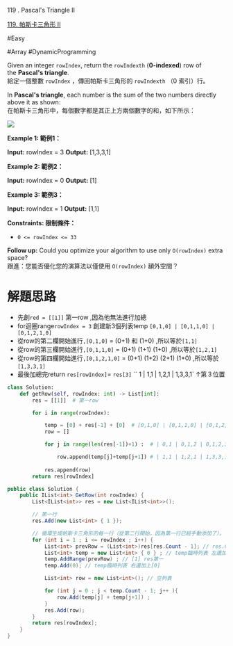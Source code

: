 119 . Pascal's Triangle II


[119. 帕斯卡三角形 II](https://leetcode.com/problems/pascals-triangle-ii/)

#Easy

#Array 
#DynamicProgramming 


Given an integer `rowIndex`, return the `rowIndexth` (**0-indexed**) row of the **Pascal's triangle**.  
給定一個整數 `rowIndex` ，傳回帕斯卡三角形的 `rowIndexth` （0 索引）行。

In **Pascal's triangle**, each number is the sum of the two numbers directly above it as shown:  
在帕斯卡三角形中，每個數字都是其正上方兩個數字的和，如下所示：

![](https://upload.wikimedia.org/wikipedia/commons/0/0d/PascalTriangleAnimated2.gif)

**Example 1: 範例1：**

**Input:** rowIndex = 3
**Output:** [1,3,3,1]

**Example 2: 範例2：**

**Input:** rowIndex = 0
**Output:** [1]

**Example 3: 範例3：**

**Input:** rowIndex = 1
**Output:** [1,1]

**Constraints: 限制條件：**

- `0 <= rowIndex <= 33`

**Follow up:** Could you optimize your algorithm to use only `O(rowIndex)` extra space?  
跟進：您能否優化您的演算法以僅使用 `O(rowIndex)` 額外空間？

# 解題思路

- 先創`red = [[1]]` 第一row ,因為他無法進行加總
-  for迴圈range`rowIndex = 3`   創建新3個列表temp  `[0,1,0] | [0,1,1,0] | [0,1,2,1,0]`
- 從row的第二欄開始進行`,[0,1,0]` = (0+1) 和 (1+0) ,所以等於`[1,1]`
- 從row的第三欄開始進行`,[0,1,1,0]` = (0+1)  (1+1)  (1+0) ,所以等於`[1,2,1]`
- 從row的第四欄開始進行`,[0,1,2,1,0]` = (0+1)  (1+2) (2+1) (1+0) ,所以等於`[1,3,3,1]`
- 最後加總完return `res[rowIndex]`= `res[3]`   `` 1 | 1,1 | 1,2,1 | 1,3,3,1`
															↑第３位置


```python
class Solution:
    def getRow(self, rowIndex: int) -> List[int]:
        res = [[1]]  # 第一row

        for i in range(rowIndex): 

            temp = [0] + res[-1] + [0]  # [0,1,0] | [0,1,1,0] | [0,1,2,1,0]
            row = []

            for j in range(len(res[-1])+1) :  # | 0,1 | 0,1,2 | 0,1,2,3

                row.append(temp[j]+temp[j+1]) # | 1,1 | 1,2,1 | 1,3,3,1
	
            res.append(row)
        return res[rowIndex]
```


```C#
public class Solution {
    public IList<int> GetRow(int rowIndex) {
        List<IList<int>> res = new List<IList<int>>();

        // 第一行
        res.Add(new List<int> { 1 });

	    // 循環生成帕斯卡三角形的每一行（從第二行開始，因為第一行已經手動添加了）。
        for (int i = 1 ; i <= rowIndex ; i++) {
            List<int> prevRow = (List<int>)res[res.Count - 1]; // res.Count - 1 = 取得res的最後一
			List<int> temp = new List<int> { 0 } ; // temp臨時列表 左邊加上[0]
			temp.AddRange(prevRow) ; // [1] res第一
			temp.Add(0); // temp臨時列表 右邊加上[0]

            List<int> row = new List<int>(); // 空列表 

            for (int j = 0 ; j < temp.Count - 1; j++ ){
                row.Add(temp[j] + temp[j+1]) ; 
            }
            res.Add(row);
        }
        return res[rowIndex];
    }
}

```